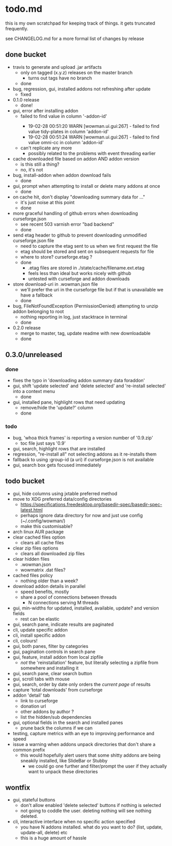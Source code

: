 # todo.md

this is my own scratchpad for keeping track of things. it gets truncated frequently.

see CHANGELOG.md for a more formal list of changes by release

## done bucket

* travis to generate and upload .jar artifacts
    - only on tagged (x.y.z) releases on the master branch
        - turns out tags have no branch
    - done
* bug, regression, gui, installed addons not refreshing after update
    - fixed
* 0.1.0 release
    - done!
* gui, error after installing addon
    - failed to find value <something> in column '-addon-id'
        - 19-02-28 00:51:20 WARN [wowman.ui.gui:267] - failed to find value tidy-plates in column 'addon-id'
        - 19-02-28 00:51:24 WARN [wowman.ui.gui:267] - failed to find value omni-cc in column 'addon-id'
    - can't replicate any more
        - possibly related to the problems with event threading earlier
* cache downloaded file based on addon AND addon version
    - is this still a thing?
    - no, it's not
* bug, install-addon when addon download fails
    - done
* gui, prompt when attempting to install or delete many addons at once
    - done
* on cache hit, don't display "downloading summary data for ..."
    - it's just noise at this point
    - done
* more graceful handling of github errors when downloading curseforge.json
    - see recent 503 varnish error "bad backend"
    - done
* send etag header to github to prevent downloading unmodified curseforge.json file
    - need to capture the etag sent to us when we first request the file
    - etag should be stored and sent on subsequent requests for file
    - where to store? curseforge.etag ?
    - done
        - .etag files are stored in ./state/cache/filename.ext.etag
        - feels less than ideal but works nicely with github
        - untested with curseforge and addon downloads
* store download-uri in .wowman.json file
    - we'll prefer the uri in the curseforge file but if that is unavailable we have a fallback
    - done
* bug, FileNotFoundException (PermissionDenied) attempting to unzip addon belonging to root
	- nothing reporting in log, just stacktrace in terminal
	- done
* 0.2.0 release
    - merge to master, tag, update readme with new downloadable
    - done

## 0.3.0/unreleased

### done

* fixes the typo in 'downloading addon summary data foraddon'
* gui, shift 'update selected' and 'delete selected' and 're-install selected' into a context menu
    - done
* gui, installed pane, highlight rows that need updating
    - remove/hide the 'update?' column
    - done

### todo

* bug, 'whoa thick frames' is reporting a version number of '0.9.zip'
    - toc file just says '0.9'
* gui, search, highlight rows that are installed
* regression, "re-install all" not selecting addons as it re-installs them
* fallback to using :group-id (a uri) if curseforge.json is not available
* gui, search box gets focused immediately

## todo bucket

* gui, hide columns using jxtable preferred method
* move to XDG preferred data/config directories
    - https://specifications.freedesktop.org/basedir-spec/basedir-spec-latest.html
    - perhaps ignore data directory for now and just use config (~/.config/wowman/)
    - make this customisable?
* arch linux AUR package
* clear cached files option
    - clears all cache files
* clear zip files options
    - clears all downloaded zip files
* clear hidden files
    - .wowman.json
    - wowmatrix .dat files?
* cached files policy
    - nothing older than a week?
* download addon details in parallel
    - speed benefits, mostly
    - share a pool of connections between threads
        - N connections serving M threads
* gui, min-widths for updated, installed, available, update? and version fields
    - rest can be elastic
* gui, search pane, indicate results are paginated
* cli, update specific addon
* cli, install specific addon
* cli, colours!
* gui, both panes, filter by categories
* gui, pagination controls in search pane
* gui, feature, install addon from local zipfile
    - *not* the 'reinstallation' feature, but literally selecting a zipfile from somewhere and installing it
* gui, search pane, clear search button
* gui, scroll tabs with mouse
* gui, search, order by date only orders the *current page* of results
* capture 'total downloads' from curseforge
* addon 'detail' tab
    - link to curseforge
    - donation url
    - other addons by author ?
    - list the hidden/sub dependencies
* gui, optional fields in the search and installed panes
    - prune back the columns if we can
* testing, capture metrics with an eye to improving performance and speed
* issue a warning when addons unpack directories that don't share a common prefix
    - this would hopefully alert users that some shitty addons are being sneakily installed, like SlideBar or Stubby
        - we could go one further and filter/prompt the user if they actually want to unpack these directories
        
## wontfix

* gui, stateful buttons
    - don't allow enabled 'delete selected' buttons if nothing is selected
    - not going to coddle the user. deleting nothing will see nothing deleted.
* cli, interactive interface when no specific action specified
    - you have N addons installed. what do you want to do? (list, update, update-all, delete) etc
    - this is a huge amount of hassle

